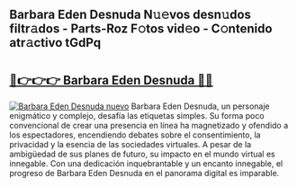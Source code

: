 ## Barbara Eden Desnuda N𝚞𝚎vos desn𝚞dos filtr𝚊dos - Parts-Roz F𝚘tos vid𝚎o - C𝚘ntenido atr𝚊ctivo tGdPq

# <h2><a href="http://mbbyuhc.tromn.icu/?c=Barbara+Eden+Desnuda">🔗👉👉👉 Barbara Eden Desnuda 🔗🔗</a></h2>

[![Barbara Eden Desnuda nuevo](https://i.imgur.com/pEAQMta.gif)](http://mbbyuhc.tromn.icu/?c=Barbara+Eden+Desnuda)
Barbara Eden Desnuda, un personaje enigmático y complejo, desafía las etiquetas simples. Su forma poco convencional de crear una presencia en línea ha magnetizado y ofendido a los espectadores, encendiendo debates sobre el consentimiento, la privacidad y la esencia de las sociedades virtuales. A pesar de la ambigüedad de sus planes de futuro, su impacto en el mundo virtual es innegable. Con una dedicación inquebrantable y un encanto innegable, el progreso de Barbara Eden Desnuda en el panorama digital es imparable.
